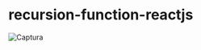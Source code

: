 # recursion-function-reactjs

![Captura](https://user-images.githubusercontent.com/96893895/204347461-d6714c0c-34eb-4881-99ba-15942b527678.PNG)
